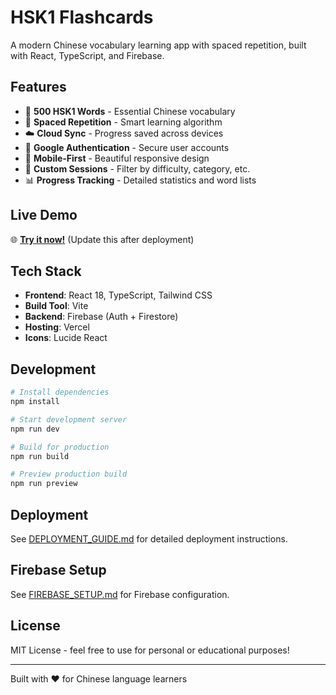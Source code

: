 # HSK1 Flashcards

A modern Chinese vocabulary learning app with spaced repetition, built with React, TypeScript, and Firebase.

## Features

- 🎯 **500 HSK1 Words** - Essential Chinese vocabulary
- 🧠 **Spaced Repetition** - Smart learning algorithm  
- ☁️ **Cloud Sync** - Progress saved across devices
- 🔐 **Google Authentication** - Secure user accounts
- 📱 **Mobile-First** - Beautiful responsive design
- 🎨 **Custom Sessions** - Filter by difficulty, category, etc.
- 📊 **Progress Tracking** - Detailed statistics and word lists

## Live Demo

🌐 **[Try it now!](https://your-domain.com)** (Update this after deployment)

## Tech Stack

- **Frontend**: React 18, TypeScript, Tailwind CSS
- **Build Tool**: Vite
- **Backend**: Firebase (Auth + Firestore)
- **Hosting**: Vercel
- **Icons**: Lucide React

## Development

```bash
# Install dependencies
npm install

# Start development server
npm run dev

# Build for production
npm run build

# Preview production build
npm run preview
```

## Deployment

See [DEPLOYMENT_GUIDE.md](./DEPLOYMENT_GUIDE.md) for detailed deployment instructions.

## Firebase Setup

See [FIREBASE_SETUP.md](./FIREBASE_SETUP.md) for Firebase configuration.

## License

MIT License - feel free to use for personal or educational purposes!

---

Built with ❤️ for Chinese language learners
